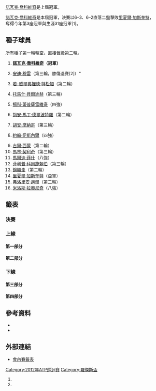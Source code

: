 [諾瓦克·喬科維奇](../Page/諾瓦克·喬科維奇.md "wikilink")是上屆冠軍。

[諾瓦克·喬科維奇](../Page/諾瓦克·喬科維奇.md "wikilink")是本屆冠軍，決賽以6–3、6–2直落二盤擊敗[里夏爾·加斯奎特](https://zh.wikipedia.org/wiki/里夏爾·加斯奎特 "wikilink")，奪得今年第3座冠軍與生涯31座冠軍\[1\]。

## 種子球員

所有種子第一輪輪空，直接晉級第二輪。

1.  **[諾瓦克·喬科維奇](../Page/諾瓦克·喬科維奇.md "wikilink")（冠軍）**

2.  [安迪·穆雷](../Page/安迪·穆雷.md "wikilink")（第三輪，膝傷退賽\[2\]）''

3.  [若-威爾弗裡德·特松加](https://zh.wikipedia.org/wiki/若-威爾弗裡德·特松加 "wikilink")（第二輪）

4.  [托馬什·貝爾迪赫](../Page/托馬什·貝爾迪赫.md "wikilink")（第三輪）

5.  [揚科·蒂普薩雷維奇](../Page/揚科·蒂普薩雷維奇.md "wikilink")（四強）

6.  [胡安·馬丁·德爾波特羅](../Page/胡安·馬丁·德爾波特羅.md "wikilink")（第二輪）

7.  [胡安·摩納哥](https://zh.wikipedia.org/wiki/胡安·摩納哥 "wikilink")（第三輪）

8.  [約翰·伊斯內爾](../Page/約翰·伊斯內爾.md "wikilink")（四強）

<!-- end list -->

9.   [吉爾·西蒙](../Page/吉爾·西蒙.md "wikilink")（第二輪）
10.  [馬林·契利奇](../Page/馬林·契利奇.md "wikilink")（第三輪）
11.  [馬爾迪·菲什](https://zh.wikipedia.org/wiki/馬爾迪·菲什 "wikilink")（八強）
12.  [菲利普·科爾施賴伯](https://zh.wikipedia.org/wiki/菲利普·科爾施賴伯 "wikilink")（第三輪）
13.  [錦織圭](https://zh.wikipedia.org/wiki/錦織圭 "wikilink")（第二輪）
14.  [里夏爾·加斯奎特](https://zh.wikipedia.org/wiki/里夏爾·加斯奎特 "wikilink")（亞軍）
15.  [弗洛里安·邁爾](../Page/弗洛里安·邁爾.md "wikilink")（第二輪）
16.  [米洛斯·拉奧尼奇](https://zh.wikipedia.org/wiki/米洛斯·拉奧尼奇 "wikilink")（八強）

## 籤表

### 決賽

### 上線

#### 第一部分

#### 第二部分

### 下線

#### 第三部分

#### 第四部分

## 參考資料

  -
  -
## 外部連結

  - [會內賽籤表](http://www.atpworldtour.com/posting/2021/421/mds.pdf)

[Category:2012年ATP巡迴賽](https://zh.wikipedia.org/wiki/Category:2012年ATP巡迴賽 "wikilink") [Category:羅傑斯盃](https://zh.wikipedia.org/wiki/Category:羅傑斯盃 "wikilink")

1.
2.